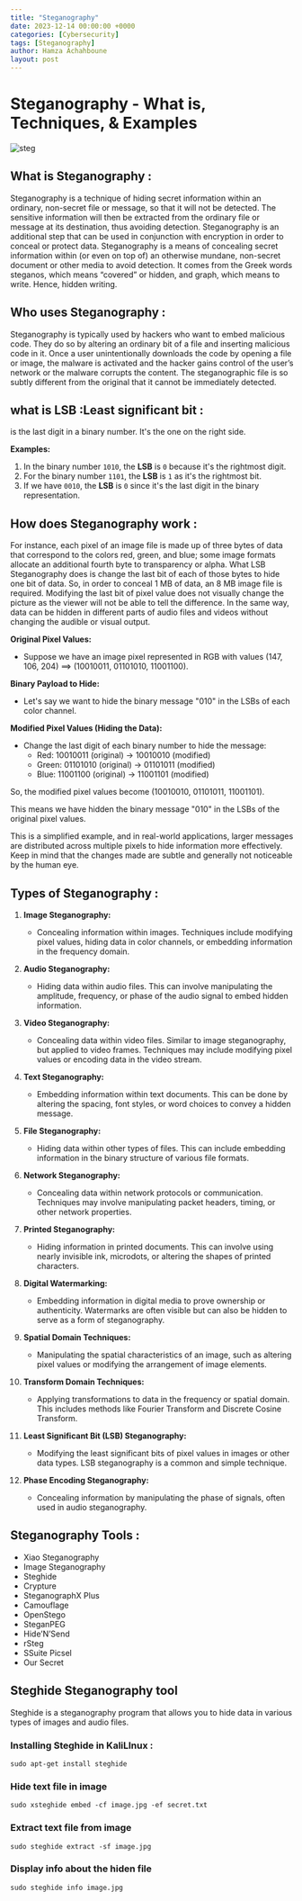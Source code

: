 ```yaml
---
title: "Steganography"
date: 2023-12-14 00:00:00 +0000
categories: [Cybersecurity]
tags: [Steganography]    
author: Hamza Achahboune
layout: post
---
```


# Steganography - What is, Techniques, & Examples
![steg](https://github.com/HamzaAchahboune/hamzaachahboune.github.io/assets/98817020/ecd1efd6-fa1b-405c-a93d-e4415ecde058)


## What is Steganography :
Steganography is a technique of hiding secret information within an ordinary, non-secret file or message, so that it will not be detected. The sensitive information will then be extracted from the ordinary file or message at its destination, thus avoiding detection. Steganography is an additional step that can be used in conjunction with encryption in order to conceal or protect data. Steganography is a means of concealing secret information within (or even on top of) an otherwise mundane, non-secret document or other media to avoid detection. It comes from the Greek words steganos, which means “covered” or hidden, and graph, which means to write. Hence, hidden writing.

## Who uses Steganography :
Steganography is typically used by hackers who want to embed malicious code. They do so by altering an ordinary bit of a file and inserting malicious code in it. Once a user unintentionally downloads the code by opening a file or image, the malware is activated and the hacker gains control of the user’s network or the malware corrupts the content. The steganographic file is so subtly different from the original that it cannot be immediately detected.


## what is LSB :Least significant bit :
is the last digit in a binary number. It's the one on the right side.

**Examples:**
1. In the binary number `1010`, the **LSB** is `0` because it's the rightmost digit.
2. For the binary number `1101`, the **LSB** is `1` as it's the rightmost bit.
3. If we have `0010`, the **LSB** is `0` since it's the last digit in the binary representation.

## How does Steganography work :

For instance, each pixel of an image file is made up of three bytes of data that correspond to the colors red, green, and blue; some image formats allocate an additional fourth byte to transparency or alpha. 
What LSB Steganography does is change the last bit of each of those bytes to hide one bit of data. So, in order to conceal 1 MB of data, an 8 MB image file is required.
Modifying the last bit of pixel value does not visually change the picture as the viewer will not be able to tell the difference. In the same way, data can be hidden in different parts of audio files and videos without changing the audible or visual output.

**Original Pixel Values:**
- Suppose we have an image pixel represented in RGB with values (147, 106, 204) ==> (10010011, 01101010, 11001100).

**Binary Payload to Hide:**
- Let's say we want to hide the binary message "010" in the LSBs of each color channel.

**Modified Pixel Values (Hiding the Data):**
- Change the last digit of each binary number to hide the message:
  - Red:   10010011 (original) -> 10010010 (modified)
  - Green: 01101010 (original) -> 01101011 (modified)
  - Blue:  11001100 (original) -> 11001101 (modified)

So, the modified pixel values become (10010010, 01101011, 11001101).

This means we have hidden the binary message "010" in the LSBs of the original pixel values.

This is a simplified example, and in real-world applications, larger messages are distributed across multiple pixels to hide information more effectively. Keep in mind that the changes made are subtle and generally not noticeable by the human eye.

## Types of Steganography :


1. **Image Steganography:**
   - Concealing information within images. Techniques include modifying pixel values, hiding data in color channels, or embedding information in the frequency domain.

2. **Audio Steganography:**
   - Hiding data within audio files. This can involve manipulating the amplitude, frequency, or phase of the audio signal to embed hidden information.

3. **Video Steganography:**
   - Concealing data within video files. Similar to image steganography, but applied to video frames. Techniques may include modifying pixel values or encoding data in the video stream.

4. **Text Steganography:**
   - Embedding information within text documents. This can be done by altering the spacing, font styles, or word choices to convey a hidden message.

5. **File Steganography:**
   - Hiding data within other types of files. This can include embedding information in the binary structure of various file formats.

6. **Network Steganography:**
   - Concealing data within network protocols or communication. Techniques may involve manipulating packet headers, timing, or other network properties.

7. **Printed Steganography:**
   - Hiding information in printed documents. This can involve using nearly invisible ink, microdots, or altering the shapes of printed characters.

8. **Digital Watermarking:**
   - Embedding information in digital media to prove ownership or authenticity. Watermarks are often visible but can also be hidden to serve as a form of steganography.

9. **Spatial Domain Techniques:**
   - Manipulating the spatial characteristics of an image, such as altering pixel values or modifying the arrangement of image elements.

10. **Transform Domain Techniques:**
    - Applying transformations to data in the frequency or spatial domain. This includes methods like Fourier Transform and Discrete Cosine Transform.

11. **Least Significant Bit (LSB) Steganography:**
    - Modifying the least significant bits of pixel values in images or other data types. LSB steganography is a common and simple technique.

12. **Phase Encoding Steganography:**
    - Concealing information by manipulating the phase of signals, often used in audio steganography.

## Steganography Tools :
- Xiao Steganography
- Image Steganography
- Steghide
- Crypture
- SteganographX Plus
- Camouflage
- OpenStego
- SteganPEG
- Hide’N’Send
- rSteg
- SSuite Picsel
- Our Secret

## Steghide Steganography tool
Steghide is a steganography program that allows you to hide data in various types of images and audio files.   

### Installing Steghide in KaliLInux :
```shell
sudo apt-get install steghide
```   

### Hide text file in image
```shell
sudo xsteghide embed -cf image.jpg -ef secret.txt
```

### Extract text file from image
```shell
sudo steghide extract -sf image.jpg
```

### Display info about the hiden file 
```shell
sudo steghide info image.jpg
```
